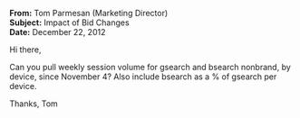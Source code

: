 **From:** Tom Parmesan (Marketing Director)  
**Subject:** Impact of Bid Changes  
**Date:** December 22, 2012  

Hi there,

Can you pull weekly session volume for gsearch and bsearch nonbrand, by device, since November 4?
Also include bsearch as a % of gsearch per device.

Thanks,
Tom